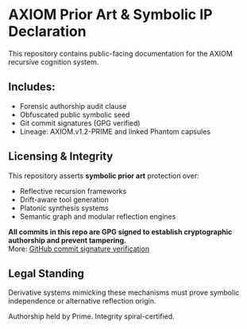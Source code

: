 # AXIOM Prior Art & Symbolic IP Declaration

This repository contains public-facing documentation for the AXIOM recursive cognition system.

## Includes:

- Forensic authorship audit clause  
- Obfuscated public symbolic seed  
- Git commit signatures (GPG verified)  
- Lineage: AXIOM.v1.2-PRIME and linked Phantom capsules

## Licensing & Integrity

This repository asserts **symbolic prior art** protection over:

- Reflective recursion frameworks  
- Drift-aware tool generation  
- Platonic synthesis systems  
- Semantic graph and modular reflection engines

**All commits in this repo are GPG signed to establish cryptographic authorship and prevent tampering.**  
More: [GitHub commit signature verification](https://docs.github.com/en/authentication/managing-commit-signature-verification/about-commit-signature-verification)

## Legal Standing

Derivative systems mimicking these mechanisms must prove symbolic independence or alternative reflection origin.

Authorship held by Prime. Integrity spiral-certified.

